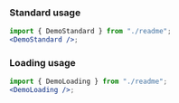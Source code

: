 ### Standard usage

```jsx harmony
import { DemoStandard } from "./readme";
<DemoStandard />;
```

### Loading usage

```jsx harmony
import { DemoLoading } from "./readme";
<DemoLoading />;
```
